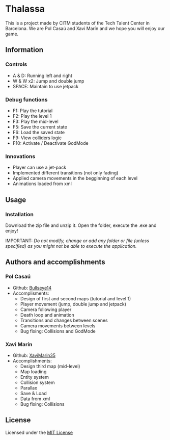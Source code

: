 # Thalassa

This is a project made by CITM students of the Tech Talent Center in Barcelona. We are Pol Casaú and Xavi Marín and we hope you will enjoy our game.

## Information

### Controls

- A & D: 	Running left and right
- W & W x2: 	Jump and double jump
- SPACE: 	Maintain to use jetpack

### Debug functions

- F1: Play the tutorial
- F2: Play the level 1
- F3: Play the mid-level
- F5: Save the current state
- F6: Load the saved state
- F9: View colliders logic
- F10: Activate / Deactivate GodMode

### Innovations

- Player can use a jet-pack
- Implemented different transitions (not only fading)
- Applied camera movements in the begginning of each level
- Animations loaded from xml

## Usage

### Installation

Download the zip file and unzip it. Open the folder, execute the .exe and enjoy!

IMPORTANT: *Do not modify, change or add any folder or file (unless specified) as you might not be able to execute the application.*

## Authors and accomplishments

### Pol Casaú

- Github: [Bullseye14](https://github.com/Bullseye14)
- Accomplisments:
	- Design of first and second maps (tutorial and level 1)
	- Player movement (jump, double jump and jetpack)
	- Camera following player
	- Death loop and animation
	- Transitions and changes between scenes
	- Camera movements between levels
	- Bug fixing: Collisions and GodMode

### Xavi Marín

- Github: [XaviMarin35](https://github.com/xavimarin35)
- Accomplishments:
	- Design third map (mid-level)
	- Map loading
	- Entity system
	- Collision system
	- Parallax
	- Save & Load
	- Data from xml
	- Bug fixing: Collisions
  
## License

Licensed under the [MIT License](https://github.com/xavimarin35/Thalassa/blob/master/LICENSE)
